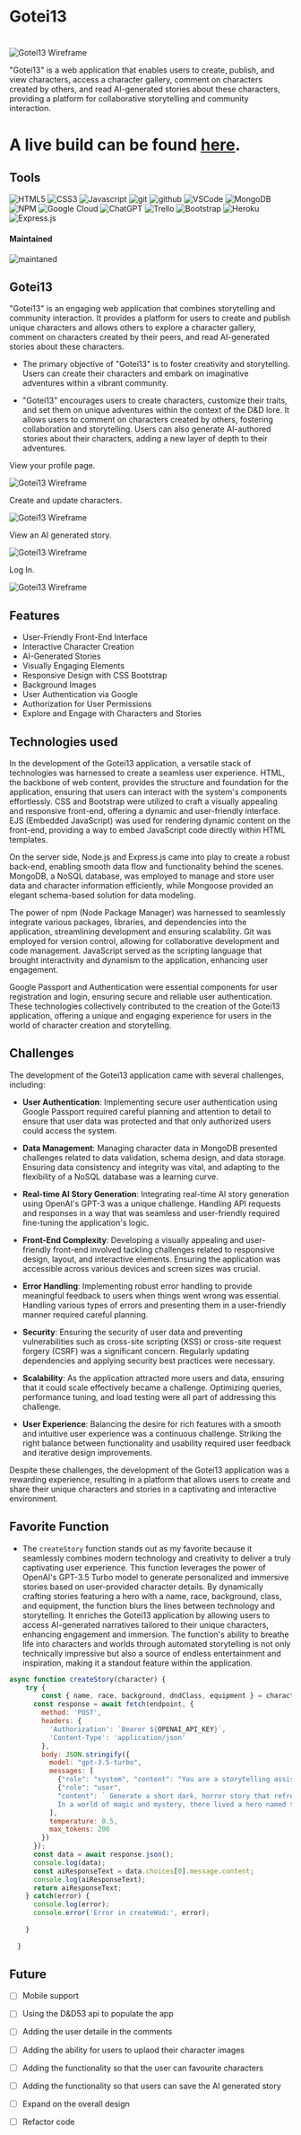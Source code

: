 # Gotei13
# 

![Gotei13 Wireframe](/public/images/wireframe1.png)

"Gotei13" is a web application that enables users to create, publish, and view characters, access a character gallery, comment on characters created by others, and read AI-generated stories about these characters, providing a platform for collaborative storytelling and community interaction.

# A live build can be found [here](https://gotei13-56c0be88deb9.herokuapp.com/).

## Tools

![HTML5](https://img.shields.io/badge/html5-%23E34F26.svg?style=for-the-badge&logo=html5&logoColor=white)
![CSS3](https://img.shields.io/badge/css3-%231572B6.svg?style=for-the-badge&logo=css3&logoColor=white)
![Javascript](https://img.shields.io/badge/JavaScript-F7DF1E?style=for-the-badge&logo=javascript&logoColor=black)
![git](https://img.shields.io/badge/GIT-E44C30?style=for-the-badge&logo=git&logoColor=white)
![github](https://img.shields.io/badge/GitHub-100000?style=for-the-badge&logo=github&logoColor=white)
![VSCode](https://img.shields.io/badge/Visual_Studio_Code-0078D4?style=for-the-badge&logo=visual%20studio%20code&logoColor=white)
![MongoDB](https://img.shields.io/badge/MongoDB-4EA94B?style=for-the-badge&logo=mongodb&logoColor=white)
![NPM](https://img.shields.io/badge/npm-CB3837?style=for-the-badge&logo=npm&logoColor=white)
![Google Cloud](https://img.shields.io/badge/GoogleCloud-%234285F4.svg?style=for-the-badge&logo=google-cloud&logoColor=white)
![ChatGPT](https://img.shields.io/badge/chatGPT-74aa9c?style=for-the-badge&logo=openai&logoColor=white)
![Trello](https://img.shields.io/badge/Trello-%23026AA7.svg?style=for-the-badge&logo=Trello&logoColor=white)
![Bootstrap](https://img.shields.io/badge/bootstrap-%238511FA.svg?style=for-the-badge&logo=bootstrap&logoColor=white)
![Heroku](https://img.shields.io/badge/heroku-%23430098.svg?style=for-the-badge&logo=heroku&logoColor=white)
![Express.js](https://img.shields.io/badge/express.js-%23404d59.svg?style=for-the-badge&logo=express&logoColor=%2361DAFB)

#### Maintained
![maintaned](https://img.shields.io/badge/Maintained%3F-yes-green.svg)

## Gotei13

"Gotei13" is an engaging web application that combines storytelling and community interaction. It provides a platform for users to create and publish unique characters and allows others to explore a character gallery, comment on characters created by their peers, and read AI-generated stories about these characters.

- The primary objective of "Gotei13" is to foster creativity and storytelling. Users can create their characters and embark on imaginative adventures within a vibrant community.

- "Gotei13" encourages users to create characters, customize their traits, and set them on unique adventures within the context of the D&D lore.
It allows users to comment on characters created by others, fostering collaboration and storytelling.
Users can also generate AI-authored stories about their characters, adding a new layer of depth to their adventures.


View your profile page.

![Gotei13 Wireframe](/public/images/wireframe2.png)

 Create and update characters.

![Gotei13 Wireframe](/public/images/wireframe3.png)

View an AI generated story.

![Gotei13 Wireframe](/public/images/wireframe4.png)

Log In.

![Gotei13 Wireframe](/public/images/wireframe5.png)

## Features
- User-Friendly Front-End Interface
- Interactive Character Creation
- AI-Generated Stories
- Visually Engaging Elements
- Responsive Design with CSS Bootstrap
- Background Images
- User Authentication via Google
- Authorization for User Permissions
- Explore and Engage with Characters and Stories

## Technologies used

In the development of the Gotei13 application, a versatile stack of technologies was harnessed to create a seamless user experience. HTML, the backbone of web content, provides the structure and foundation for the application, ensuring that users can interact with the system's components effortlessly. CSS and Bootstrap were utilized to craft a visually appealing and responsive front-end, offering a dynamic and user-friendly interface. EJS (Embedded JavaScript) was used for rendering dynamic content on the front-end, providing a way to embed JavaScript code directly within HTML templates.

On the server side, Node.js and Express.js came into play to create a robust back-end, enabling smooth data flow and functionality behind the scenes. MongoDB, a NoSQL database, was employed to manage and store user data and character information efficiently, while Mongoose provided an elegant schema-based solution for data modeling.

The power of npm (Node Package Manager) was harnessed to seamlessly integrate various packages, libraries, and dependencies into the application, streamlining development and ensuring scalability. Git was employed for version control, allowing for collaborative development and code management. JavaScript served as the scripting language that brought interactivity and dynamism to the application, enhancing user engagement.

Google Passport and Authentication were essential components for user registration and login, ensuring secure and reliable user authentication. These technologies collectively contributed to the creation of the Gotei13 application, offering a unique and engaging experience for users in the world of character creation and storytelling.

## Challenges

The development of the Gotei13 application came with several challenges, including:

- **User Authentication**: Implementing secure user authentication using Google Passport required careful planning and attention to detail to ensure that user data was protected and that only authorized users could access the system.

- **Data Management**: Managing character data in MongoDB presented challenges related to data validation, schema design, and data storage. Ensuring data consistency and integrity was vital, and adapting to the flexibility of a NoSQL database was a learning curve.

- **Real-time AI Story Generation**: Integrating real-time AI story generation using OpenAI's GPT-3 was a unique challenge. Handling API requests and responses in a way that was seamless and user-friendly required fine-tuning the application's logic.

- **Front-End Complexity**: Developing a visually appealing and user-friendly front-end involved tackling challenges related to responsive design, layout, and interactive elements. Ensuring the application was accessible across various devices and screen sizes was crucial.

- **Error Handling**: Implementing robust error handling to provide meaningful feedback to users when things went wrong was essential. Handling various types of errors and presenting them in a user-friendly manner required careful planning.

- **Security**: Ensuring the security of user data and preventing vulnerabilities such as cross-site scripting (XSS) or cross-site request forgery (CSRF) was a significant concern. Regularly updating dependencies and applying security best practices were necessary.

- **Scalability**: As the application attracted more users and data, ensuring that it could scale effectively became a challenge. Optimizing queries, performance tuning, and load testing were all part of addressing this challenge.

- **User Experience**: Balancing the desire for rich features with a smooth and intuitive user experience was a continuous challenge. Striking the right balance between functionality and usability required user feedback and iterative design improvements.

Despite these challenges, the development of the Gotei13 application was a rewarding experience, resulting in a platform that allows users to create and share their unique characters and stories in a captivating and interactive environment.

## Favorite Function
- The `createStory` function stands out as my favorite because it seamlessly combines modern technology and creativity to deliver a truly captivating user experience. This function leverages the power of OpenAI's GPT-3.5 Turbo model to generate personalized and immersive stories based on user-provided character details. By dynamically crafting stories featuring a hero with a name, race, background, class, and equipment, the function blurs the lines between technology and storytelling. It enriches the Gotei13 application by allowing users to access AI-generated narratives tailored to their unique characters, enhancing engagement and immersion. The function's ability to breathe life into characters and worlds through automated storytelling is not only technically impressive but also a source of endless entertainment and inspiration, making it a standout feature within the application.

```js
async function createStory(character) {
    try {
        const { name, race, background, dndClass, equipment } = character;
      const response = await fetch(endpoint, {
        method: 'POST',
        headers: {
          'Authorization': `Bearer ${OPENAI_API_KEY}`,
          'Content-Type': 'application/json'
        },
        body: JSON.stringify({
          model: "gpt-3.5-turbo",
          messages: [
            {"role": "system", "content": "You are a storytelling assistant."},
            {"role": "user", 
            "content": ` Generate a short dark, horror story that refrences D&D lore and describe battles in detail based on the following prompt:
            In a world of magic and mystery, there lived a hero named ${name}. ${name} was a ${race} from a ${background} background, trained as a ${dndClass}. Equipped with ${equipment}, they embarked on a grand adventure. Describe their dark and grim journey and bone chilling encounters in captivating detail.`}
          ],
          temperature: 0.5,
          max_tokens: 200
        })
      });
      const data = await response.json();
      console.log(data);
      const aiResponseText = data.choices[0].message.content;
      console.log(aiResponseText);
      return aiResponseText;  
    } catch(error) {
      console.log(error);
      console.error('Error in createWod:', error);
    
    }
    
  }

```

## Future
- [ ] Mobile support
- [ ] Using the D&D53 api to populate the app
- [ ] Adding the user detaile in the comments
- [ ] Adding the ability for users to uplaod their character images
- [ ] Adding the functionality so that the user can favourite characters
- [ ] Adding the functionality so that users can save the AI generated story
- [ ] Expand on the overall design
- [ ] Refactor code 

